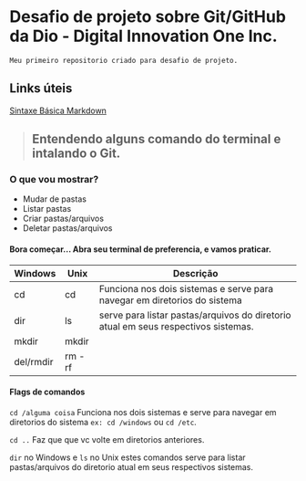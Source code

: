 # Desafio de projeto sobre Git/GitHub da Dio - Digital Innovation One Inc.

    Meu primeiro repositorio criado para desafio de projeto.

## Links úteis
[Sintaxe Básica Markdown](https://www.markdownguide.org/basic-syntax/)



> ## Entendendo alguns comando do terminal e intalando o Git.


### O que vou mostrar?
- Mudar de pastas
- Listar pastas
- Criar pastas/arquivos
- Deletar pastas/arquivos


#### Bora começar... Abra seu terminal de preferencia, e vamos praticar.

| Windows       | Unix      | Descrição |
|---------------|-----------|-----------|
| cd            | cd        | Funciona nos dois sistemas e serve para navegar em diretorios do sistema |
| dir           | ls        | serve para listar pastas/arquivos do diretorio atual em seus respectivos sistemas. |
| mkdir         | mkdir     |           |
| del/rmdir     | rm -rf    |           |


#### Flags de comandos

``cd /alguma coisa`` Funciona nos dois sistemas e serve para navegar em diretorios do sistema ``ex: cd /windows`` ou ``cd /etc``.

``cd ..`` Faz que que vc volte em diretorios anteriores.

``dir`` no Windows e ``ls`` no Unix estes comandos serve para listar pastas/arquivos do diretorio atual em seus respectivos sistemas.